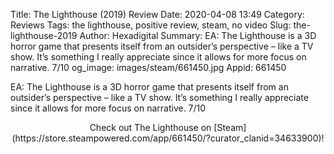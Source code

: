 Title: The Lighthouse (2019) Review
Date: 2020-04-08 13:49
Category: Reviews
Tags: the lighthouse, positive review, steam, no video
Slug: the-lighthouse-2019
Author: Hexadigital
Summary: EA: The Lighthouse is a 3D horror game that presents itself from an outsider’s perspective – like a TV show. It’s something I really appreciate since it allows for more focus on narrative. 7/10
og_image: images/steam/661450.jpg
Appid: 661450

EA: The Lighthouse is a 3D horror game that presents itself from an outsider’s perspective – like a TV show. It’s something I really appreciate since it allows for more focus on narrative. 7/10

<center>Check out The Lighthouse on [Steam](https://store.steampowered.com/app/661450/?curator_clanid=34633900)!</center>